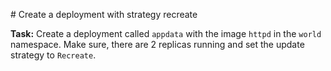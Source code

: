 # Create a deployment with strategy recreate

**Task:** Create a deployment called `appdata` with the image `httpd` in the `world` namespace.
Make sure, there are 2 replicas running and set the update strategy to `Recreate`.

